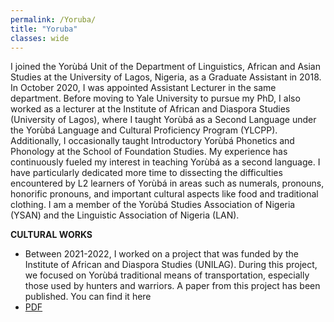 ```yaml
---
permalink: /Yoruba/
title: "Yoruba"
classes: wide
---
```

I joined the Yorùbá Unit of the Department of Linguistics, African and Asian Studies at the University of Lagos, Nigeria, as a Graduate Assistant in 2018. In October 2020, I was appointed Assistant Lecturer in the same department. Before moving to Yale University to pursue my PhD, I also worked as a lecturer at the Institute of African and Diaspora Studies (University of Lagos), where I taught Yorùbá as a Second Language under the Yorùbá Language and Cultural Proficiency Program (YLCPP). Additionally, I occasionally taught Introductory Yorùbá Phonetics and Phonology at the School of Foundation Studies. My experience has continuously fueled my interest in teaching Yorùbá as a second language. I have particularly dedicated more time to dissecting the difficulties encountered by L2 learners of Yorùbá in areas such as numerals, pronouns, honorific pronouns, and important cultural aspects like food and traditional clothing.
I am a member of the Yorùbá Studies Association of Nigeria (YSAN) and the Linguistic Association of Nigeria (LAN).    


**CULTURAL WORKS**
- Between 2021-2022, I worked on a project that was funded by the Institute of African and Diaspora Studies (UNILAG). During this project, we focused on Yorùbá traditional means of transportation, especially those used by hunters and warriors. A paper from this project has been published. You can find it here
- [PDF](https://github.com/bodeadedeji/bodeadedeji.github.io/blob/master/assets/docs/Egbe-and-Kanako-pdf.pdf) 



